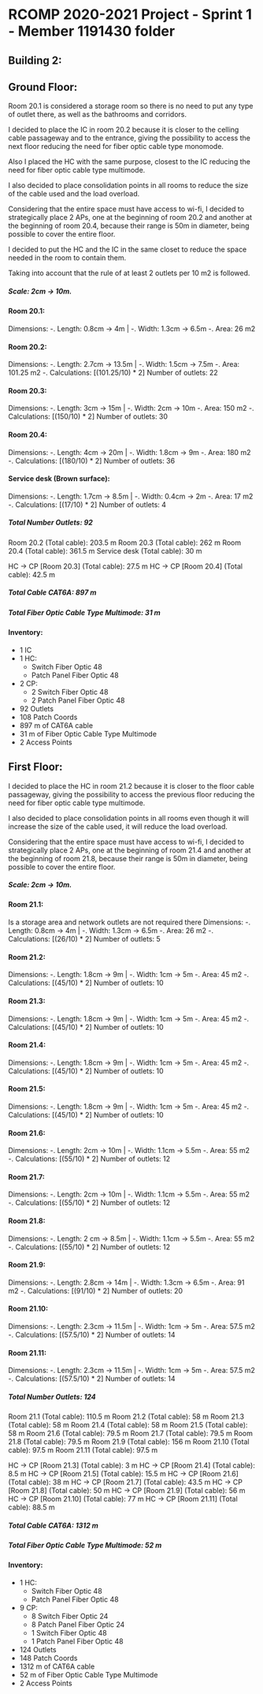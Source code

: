 RCOMP 2020-2021 Project - Sprint 1 - Member 1191430 folder
===========================================
## Building 2:

## Ground Floor:

Room 20.1 is considered a storage room so there is no need to put any type of outlet there, as well as the bathrooms and corridors.

I decided to place the IC in room 20.2 because it is closer to the celling cable passageway and to the entrance, giving the possibility to access the next floor reducing the need for fiber optic cable type monomode.

Also I placed the HC with the same purpose, closest to the IC reducing the need for fiber optic cable type multimode.

I also decided to place consolidation points in all rooms to reduce the size of the cable used and the load overload.

Considering that the entire space must have access to wi-fi, I decided to strategically place 2 APs, one at the beginning of room 20.2 and another at the beginning of room 20.4, because their range is 50m in diameter, being possible to cover the entire floor.

I decided to put the HC and the IC in the same closet to reduce the space needed in the room to contain them.

Taking into account that the rule of at least 2 outlets per 10 m2 is followed.

##### Scale: 2cm → 10m.

#### Room 20.1:
   Dimensions:
   -. Length: 0.8cm → 4m | -. Width: 1.3cm → 6.5m
   -. Area: 26 m2

#### Room 20.2:
   Dimensions:
   -. Length: 2.7cm → 13.5m | -. Width: 1.5cm → 7.5m
   -. Area: 101.25 m2
   -. Calculations: [(101.25/10) * 2]
   Number of outlets: 22

#### Room 20.3:
   Dimensions:
   -. Length: 3cm → 15m | -. Width: 2cm → 10m
   -. Area: 150 m2
   -. Calculations: [(150/10) * 2]
   Number of outlets: 30

#### Room 20.4:
   Dimensions:
   -. Length: 4cm → 20m | -. Width: 1.8cm → 9m
   -. Area: 180 m2
   -. Calculations: [(180/10) * 2]
   Number of outlets: 36

#### Service desk (Brown surface):
   Dimensions:
   -. Length: 1.7cm → 8.5m | -. Width: 0.4cm → 2m
   -. Area: 17 m2
   -. Calculations: [(17/10) * 2]
   Number of outlets: 4

##### Total Number Outlets: 92

Room 20.2 (Total cable): 203.5 m
Room 20.3 (Total cable): 262 m
Room 20.4 (Total cable): 361.5 m
Service desk (Total cable): 30 m

HC → CP [Room 20.3] (Total cable): 27.5 m
HC → CP [Room 20.4] (Total cable): 42.5 m

##### Total Cable CAT6A: 897 m
##### Total Fiber Optic Cable Type Multimode: 31 m

#### Inventory:

* 1 IC
* 1 HC:
    - Switch Fiber Optic 48
    - Patch Panel Fiber Optic 48
* 2 CP:
    - 2 Switch Fiber Optic 48
    - 2 Patch Panel Fiber Optic 48
* 92 Outlets
* 108 Patch Coords
* 897 m of CAT6A cable
* 31 m of Fiber Optic Cable Type Multimode
* 2 Access Points

## First Floor:

I decided to place the HC in room 21.2 because it is closer to the floor cable passageway, giving the possibility to access the previous floor reducing the need for fiber optic cable type multimode.

I also decided to place consolidation points in all rooms even though it will increase the size of the cable used, it will reduce the load overload.

Considering that the entire space must have access to wi-fi, I decided to strategically place 2 APs, one at the beginning of room 21.4 and another at the beginning of room 21.8, because their range is 50m in diameter, being possible to cover the entire floor.


##### Scale: 2cm → 10m.

#### Room 21.1:
Is a storage area and network outlets are not required there
   Dimensions:
   -. Length: 0.8cm → 4m | -. Width: 1.3cm → 6.5m
   -. Area: 26 m2
   -. Calculations: [(26/10) * 2]
   Number of outlets: 5

#### Room 21.2:
   Dimensions:
   -. Length: 1.8cm → 9m | -. Width: 1cm → 5m
   -. Area: 45 m2
   -. Calculations: [(45/10) * 2]
   Number of outlets: 10


#### Room 21.3:
   Dimensions:
   -. Length: 1.8cm → 9m | -. Width: 1cm → 5m
   -. Area: 45 m2
   -. Calculations: [(45/10) * 2]
   Number of outlets: 10


#### Room 21.4:
   Dimensions:
   -. Length: 1.8cm → 9m | -. Width: 1cm → 5m
   -. Area: 45 m2
   -. Calculations: [(45/10) * 2]
   Number of outlets: 10


#### Room 21.5:
   Dimensions:
   -. Length: 1.8cm → 9m | -. Width: 1cm → 5m
   -. Area: 45 m2
   -. Calculations: [(45/10) * 2]
   Number of outlets: 10


#### Room 21.6:
   Dimensions:
   -. Length: 2cm → 10m | -. Width: 1.1cm → 5.5m
   -. Area: 55 m2
   -. Calculations: [(55/10) * 2]
   Number of outlets: 12


#### Room 21.7:
   Dimensions:
   -. Length: 2cm → 10m | -. Width: 1.1cm → 5.5m
   -. Area: 55 m2
   -. Calculations: [(55/10) * 2]
   Number of outlets: 12


#### Room 21.8:
   Dimensions:
   -. Length: 2 cm → 8.5m | -. Width: 1.1cm → 5.5m
   -. Area: 55 m2
   -. Calculations: [(55/10) * 2]
   Number of outlets: 12


#### Room 21.9:
   Dimensions:
   -. Length: 2.8cm → 14m | -. Width: 1.3cm → 6.5m
   -. Area: 91 m2
   -. Calculations: [(91/10) * 2]
   Number of outlets: 20


#### Room 21.10:
   Dimensions:
   -. Length: 2.3cm → 11.5m | -. Width: 1cm → 5m
   -. Area: 57.5 m2
   -. Calculations: [(57.5/10) * 2]
   Number of outlets: 14


#### Room 21.11:
   Dimensions:
   -. Length: 2.3cm → 11.5m | -. Width: 1cm → 5m
   -. Area: 57.5 m2
   -. Calculations: [(57.5/10) * 2]
   Number of outlets: 14


##### Total Number Outlets: 124

Room 21.1 (Total cable): 110.5 m
Room 21.2 (Total cable): 58 m
Room 21.3 (Total cable): 58 m
Room 21.4 (Total cable): 58 m
Room 21.5 (Total cable): 58 m
Room 21.6 (Total cable): 79.5 m
Room 21.7 (Total cable): 79.5 m
Room 21.8 (Total cable): 79.5 m
Room 21.9 (Total cable): 156 m
Room 21.10 (Total cable): 97.5 m
Room 21.11 (Total cable): 97.5 m

HC → CP [Room 21.3] (Total cable): 3 m
HC → CP [Room 21.4] (Total cable): 8.5 m
HC → CP [Room 21.5] (Total cable): 15.5 m
HC → CP [Room 21.6] (Total cable): 38 m
HC → CP [Room 21.7] (Total cable): 43.5 m
HC → CP [Room 21.8] (Total cable): 50 m
HC → CP [Room 21.9] (Total cable): 56 m
HC → CP [Room 21.10] (Total cable): 77 m
HC → CP [Room 21.11] (Total cable): 88.5 m

##### Total Cable CAT6A: 1312 m
##### Total Fiber Optic Cable Type Multimode: 52 m

#### Inventory:

* 1 HC:
    - Switch Fiber Optic 48
    - Patch Panel Fiber Optic 48
* 9 CP:
    - 8 Switch Fiber Optic 24
    - 8 Patch Panel Fiber Optic 24
    - 1 Switch Fiber Optic 48
    - 1 Patch Panel Fiber Optic 48
* 124 Outlets
* 148 Patch Coords
* 1312 m of CAT6A cable
* 52 m of Fiber Optic Cable Type Multimode
* 2 Access Points
